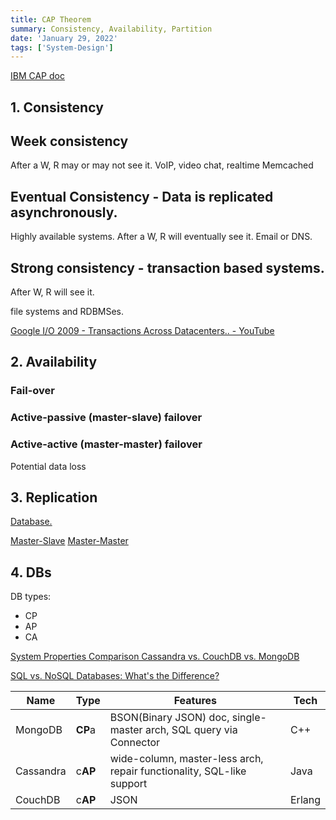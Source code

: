 ```yaml
---
title: CAP Theorem
summary: Consistency, Availability, Partition 
date: 'January 29, 2022'
tags: ['System-Design']
---
```



[IBM CAP doc](https://www.ibm.com/cloud/learn/cap-theorem)
## 1. Consistency

## Week consistency

After a W, R may or may not see it.
VoIP, video chat, realtime
Memcached

## Eventual Consistency - Data is replicated asynchronously.

Highly available systems.
After a W, R will eventually see it.
Email or DNS.

## Strong consistency - transaction based systems.

After W, R will see it.

file systems and RDBMSes.

[Google I/O 2009 - Transactions Across Datacenters.. - YouTube](https://www.youtube.com/watch?v=srOgpXECblk)

## 2. Availability

### Fail-over

### Active-passive (master-slave) failover

### Active-active (master-master) failover

Potential data loss

## 3. Replication

[Database.](https://github.com/donnemartin/system-design-primer#database)

[Master-Slave](https://github.com/donnemartin/system-design-primer#master-slave-replication)
[Master-Master](https://github.com/donnemartin/system-design-primer#master-master-replication)

## 4. DBs

DB types:

* CP
* AP
* CA

[System Properties Comparison Cassandra vs. CouchDB vs. MongoDB](https://db-engines.com/en/system/Cassandra%3BCouchDB%3BMongoDB)

[SQL vs. NoSQL Databases: What's the Difference?](https://www.ibm.com/cloud/blog/sql-vs-nosql)

| Name      | Type    | Features                                                     | Tech   |
| --------- | ------- | ------------------------------------------------------------ | ------ |
| MongoDB   | **CP**a | BSON(Binary JSON) doc, single-master arch,  SQL query via Connector | C++    |
| Cassandra | c**AP** | wide-column, master-less arch, repair functionality, SQL-like support | Java   |
| CouchDB   | c**AP** | JSON                                                         | Erlang |

